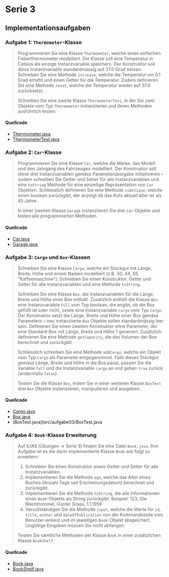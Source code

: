# Serie 3

## Implementationsaufgaben

### Aufgabe 1: `Thermometer`-Klasse


> Programmieren Sie eine Klasse `Thermometer`, welche einen einfachen Fieberthermometer modelliert. Die Klasse soll eine Temperatur in Celsius als einzige Instanzvariable speichern. Der Konstruktor soll diese Instanzvariable standardmässig auf 37.0 Grad setzen. Schreiben Sie eine Methode `increase`, welche die Temperatur um 0.1 Grad erhöht und einen Getter für die Temperatur. Zudem definieren Sie eine Methode `reset`, welche die Temperatur wieder auf 37.0 zurücksetzt.
> 
> Schreiben Sie eine zweite Klasse `ThermometerTest`, in der Sie zwei Objekte vom Typ `Thermometer` instanziieren und deren Methoden ausführlich testen.

#### Quellcode

- [Thermometer.java](src/aufgabe01/Thermometer.java)
- [ThermometerTest.java](src/aufgabe01/ThermometerTest.java)

### Aufgabe 2: `Car`-Klasse

> Programmieren Sie eine Klasse `Car`, welche die Marke, das Modell und den Jahrgang des Fahrzeuges modelliert. Der Konstruktor soll diese drei Instanzvariablen gemäss Parameterübergabe initialisieren – zudem schreiben Sie Getter und Setter für alle Instanzvariablen und eine `toString` Methode für eine einzeilige Repräsentation von `Car` Objekten. Schliesslich definieren Sie eine Methode `isAntique`, welche einen boolean zurückgibt, der anzeigt ob das Auto aktuell älter ist als 45 Jahre.
> 
> In einer zweiten Klasse `Garage` instanziieren Sie drei `Car` Objekte und testen alle programmierten Methoden.

#### Quellcode

- [Car.java](src/aufgabe02/Car.java)
- [Garage.java](src/aufgabe02/Garage.java)

### Aufgabe 3: `Cargo` und `Box`-Klassen

> Schreiben Sie eine Klasse `Cargo`, welche ein Stückgut mit Länge, Breite, Höhe und einem Namen modelliert (z.B. 30, 44, 65, "Kaffeemaschine"). Schreiben Sie einen Konstruktor, Getter und Setter für alle Instanzvariablen und eine Methode `toString`.
> 
> Schreiben Sie eine Klasse `Box`, die Instanzvariablen für die Länge, Breite und Höhe einer Box enthält. Zusätzlich enthält die Klasse `Box` eine Instanzvariable `full` vom Typ boolean, die angibt, ob die Box gefüllt ist oder nicht, sowie eine Instanzvariable `cargo` vom Typ `Cargo`. Der Konstruktor setzt die Länge, Breite und Höhe einer Box gemäss Parametern – neu instanziierte `Box` Objekte sollen standardmässig leer sein. Definieren Sie einen zweiten Konstruktor ohne Parameter, der eine Standard-Box mit Länge, Breite und Höhe 1 generiert. Zusätzlich definieren Sie eine Methode `getCapacity`, die das Volumen der Box berechnet und zurückgibt.
> 
> Schliesslich schreiben Sie eine Methode `addCargo`, welche ein Objekt vom Typ `Cargo` als Parameter entgegennimmt. Falls dieses Stückgut gemäss Länge, Breite und Höhe in die Box passt, passen Sie die Variable `full` und die Instanzvariable `cargo` an und geben `true` zurück (andernfalls `false`).
> 
> Testen Sie die Klasse `Box`, indem Sie in einer weiteren Klasse `BoxTest` drei `Box` Objekte instanziieren, manipulieren und ausgeben.

#### Quellcode

- [Cargo.java](src/aufgabe03/Cargo.java)
- [Box.java](src/aufgabe03/Box.java)
- [BoxTest.java](src/aufgabe03/BoxTest.java



### Aufgabe 4: `Book`-Klasse Erweiterung

> Auf ILIAS (Übungen → Serie 3) finden Sie eine Datei `Book.java`. Ihre Aufgabe ist es die darin implementierte Klasse `Book` wie folgt zu erweitern:
> 
> 1. Schreiben Sie einen Konstruktor sowie Getter und Setter für alle Instanzvariablen.
> 2. Implementieren Sie die Methode `age`, welche das Alter eines Buches (Anzahl Tage seit Erscheinungsdatum) berechnet und zurückgibt.
> 3.  Implementieren Sie die Methode `toString`, die alle Informationen eines `Book`-Objekts als String zurückgibt. Beispiel: 123, Die Blechtrommel, Günter Grass, 1.1.1959
> 4. Vervollständigen Sie die Methode `input`, welche die Werte für `id`, `title`, `author` und `dateOfPublication` von der Kommandozeile vom Benutzer einliest und im jeweiligen `Book`-Objekt abspeichert. Ungültige Eingaben müssen Sie nicht abfangen.
> 
> Testen Sie sämtliche Methoden der Klasse `Book` in einer zusätzlichen Klasse `BookShelf`.

#### Quellcode

- [Book.java](src/aufgabe04/Book.java)
- [BookShelf.java](src/aufgabe04/BookShelf.java)